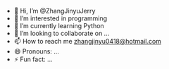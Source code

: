 - 👋 Hi, I’m @ZhangJinyuJerry
- 👀 I’m interested in programming
- 🌱 I’m currently learning Python
- 💞️ I’m looking to collaborate on ...
- 📫 How to reach me zhangjinyu0418@hotmail.com
- 😄 Pronouns: ...
- ⚡ Fun fact: ...

<!---
ZhangJinyuJerry/ZhangJinyuJerry is a ✨ special ✨ repository because its `README.md` (this file) appears on your GitHub profile.
You can click the Preview link to take a look at your changes.
--->
